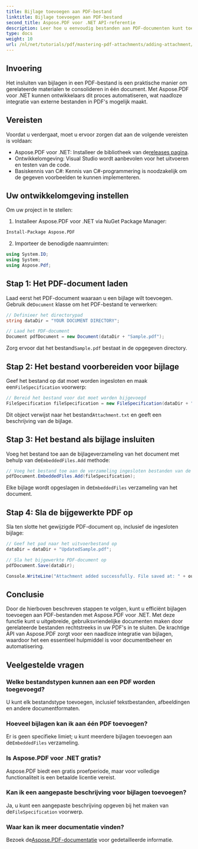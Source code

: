 ```yaml
---
title: Bijlage toevoegen aan PDF-bestand
linktitle: Bijlage toevoegen aan PDF-bestand
second_title: Aspose.PDF voor .NET API-referentie
description: Leer hoe u eenvoudig bestanden aan PDF-documenten kunt toevoegen met Aspose.PDF voor .NET. Volg onze stapsgewijze handleiding om uw PDF-functionaliteit te verbeteren met ingesloten bestanden.
type: docs
weight: 10
url: /nl/net/tutorials/pdf/mastering-pdf-attachments/adding-attachment/
---
```

## Invoering  

Het insluiten van bijlagen in een PDF-bestand is een praktische manier om gerelateerde materialen te consolideren in één document. Met Aspose.PDF voor .NET kunnen ontwikkelaars dit proces automatiseren, wat naadloze integratie van externe bestanden in PDF's mogelijk maakt.  

## Vereisten  

Voordat u verdergaat, moet u ervoor zorgen dat aan de volgende vereisten is voldaan:  

-  Aspose.PDF voor .NET: Installeer de bibliotheek van de[releases pagina](https://releases.aspose.com/pdf/net/).  
- Ontwikkelomgeving: Visual Studio wordt aanbevolen voor het uitvoeren en testen van de code.  
- Basiskennis van C#: Kennis van C#-programmering is noodzakelijk om de gegeven voorbeelden te kunnen implementeren.  

## Uw ontwikkelomgeving instellen  

Om uw project in te stellen:  

1. Installeer Aspose.PDF voor .NET via NuGet Package Manager:  
```bash
Install-Package Aspose.PDF
```  
2. Importeer de benodigde naamruimten:  

```csharp
using System.IO;
using System;
using Aspose.Pdf;
``` 

## Stap 1: Het PDF-document laden  

 Laad eerst het PDF-document waaraan u een bijlage wilt toevoegen. Gebruik de`Document` klasse om het PDF-bestand te verwerken:  

```csharp
// Definieer het directorypad
string dataDir = "YOUR DOCUMENT DIRECTORY";

// Laad het PDF-document
Document pdfDocument = new Document(dataDir + "Sample.pdf");
```  

 Zorg ervoor dat het bestand`Sample.pdf` bestaat in de opgegeven directory.  

## Stap 2: Het bestand voorbereiden voor bijlage  

 Geef het bestand op dat moet worden ingesloten en maak een`FileSpecification` voorwerp:  

```csharp
// Bereid het bestand voor dat moet worden bijgevoegd
FileSpecification fileSpecification = new FileSpecification(dataDir + "Attachment.txt", "Description of the attached file");
```  

 Dit object verwijst naar het bestand`Attachment.txt` en geeft een beschrijving van de bijlage.  

## Stap 3: Het bestand als bijlage insluiten  

 Voeg het bestand toe aan de bijlageverzameling van het document met behulp van de`EmbeddedFiles.Add` methode:  

```csharp
// Voeg het bestand toe aan de verzameling ingesloten bestanden van de PDF
pdfDocument.EmbeddedFiles.Add(fileSpecification);
```  

 Elke bijlage wordt opgeslagen in de`EmbeddedFiles` verzameling van het document.  

## Stap 4: Sla de bijgewerkte PDF op  

Sla ten slotte het gewijzigde PDF-document op, inclusief de ingesloten bijlage:  

```csharp
// Geef het pad naar het uitvoerbestand op
dataDir = dataDir + "UpdatedSample.pdf";

// Sla het bijgewerkte PDF-document op
pdfDocument.Save(dataDir);

Console.WriteLine("Attachment added successfully. File saved at: " + outputFile);
```  

## Conclusie  

Door de hierboven beschreven stappen te volgen, kunt u efficiënt bijlagen toevoegen aan PDF-bestanden met Aspose.PDF voor .NET. Met deze functie kunt u uitgebreide, gebruiksvriendelijke documenten maken door gerelateerde bestanden rechtstreeks in uw PDF's in te sluiten. De krachtige API van Aspose.PDF zorgt voor een naadloze integratie van bijlagen, waardoor het een essentieel hulpmiddel is voor documentbeheer en automatisering.  

## Veelgestelde vragen  

### Welke bestandstypen kunnen aan een PDF worden toegevoegd?  
U kunt elk bestandstype toevoegen, inclusief tekstbestanden, afbeeldingen en andere documentformaten.  

### Hoeveel bijlagen kan ik aan één PDF toevoegen?  
 Er is geen specifieke limiet; u kunt meerdere bijlagen toevoegen aan de`EmbeddedFiles` verzameling.  

### Is Aspose.PDF voor .NET gratis?  
Aspose.PDF biedt een gratis proefperiode, maar voor volledige functionaliteit is een betaalde licentie vereist.  

### Kan ik een aangepaste beschrijving voor bijlagen toevoegen?  
 Ja, u kunt een aangepaste beschrijving opgeven bij het maken van de`FileSpecification` voorwerp.  

### Waar kan ik meer documentatie vinden?  
 Bezoek de[Aspose.PDF-documentatie](https://reference.aspose.com/pdf/net/) voor gedetailleerde informatie.  